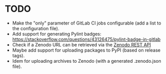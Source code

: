 # TODO

* Make the "only" parameter of GitLab CI jobs configurable (add a list to the configuration file). 
* Add support for generating Pylint badges: <https://stackoverflow.com/questions/43126475/pylint-badge-in-gitlab>
* Check if a Zenodo URL can be retrieved via the [Zenodo REST API](https://developers.zenodo.org/)
* Maybe add support for uploading packages to PyPI (based on release tags).
* Idem for uploading archives to Zenodo (with a generated .zenodo.json file).
